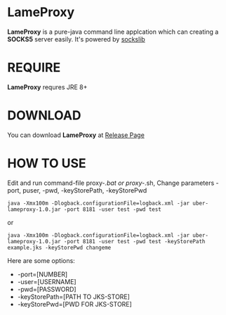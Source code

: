 # LameProxy

**LameProxy** is a pure-java command line applcation which can creating a **SOCKS5** server easily. It's powered by [sockslib](https://github.com/fengyouchao/sockslib)

# REQUIRE

**LameProxy** requres JRE 8+

# DOWNLOAD

You can download **LameProxy** at [Release Page](https://github.com/Manjago/LameProxy/releases)

# HOW TO USE
Edit and run command-file proxy-*.bat or proxy-*.sh,  Change parameters -port, puser, -pwd, -keyStorePath, -keyStorePwd

	java -Xmx100m -Dlogback.configurationFile=logback.xml -jar uber-lameproxy-1.0.jar -port 8181 -user test -pwd test
	
or	

	java -Xmx100m -Dlogback.configurationFile=logback.xml -jar uber-lameproxy-1.0.jar -port 8181 -user test -pwd test -keyStorePath example.jks -keyStorePwd changeme
	
Here are some options:

- -port=[NUMBER]
- -user=[USERNAME]
- -pwd=[PASSWORD]
- -keyStorePath=[PATH TO JKS-STORE]
- -keyStorePwd=[PWD FOR JKS-STORE]
